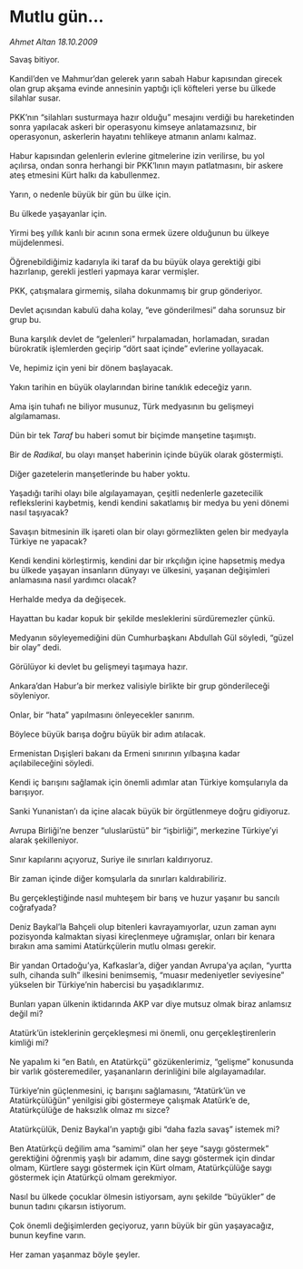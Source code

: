 # Mutlu gün...

*Ahmet Altan 18.10.2009*

<div class="taraf_structure_2col_1zq">
<div class="margen_n">



 <p>Savaş bitiyor. <br/><br/>Kandil’den ve Mahmur’dan gelerek yarın sabah Habur kapısından girecek olan grup akşama evinde annesinin yaptığı içli köfteleri yerse bu ülkede silahlar susar. <br/><br/>PKK’nın “silahları susturmaya hazır olduğu” mesajını verdiği bu hareketinden sonra yapılacak askeri bir operasyonu kimseye anlatamazsınız, bir operasyonun, askerlerin hayatını tehlikeye atmanın anlamı kalmaz. <br/><br/>Habur kapısından gelenlerin evlerine gitmelerine izin verilirse, bu yol açılırsa, ondan sonra herhangi bir PKK’lının mayın patlatmasını, bir askere ateş etmesini Kürt halkı da kabullenmez. <br/><br/>Yarın, o nedenle büyük bir gün bu ülke için. <br/><br/>Bu ülkede yaşayanlar için. <br/><br/>Yirmi beş yıllık kanlı bir acının sona ermek üzere olduğunun bu ülkeye müjdelenmesi. <br/><br/>Öğrenebildiğimiz kadarıyla iki taraf da bu büyük olaya gerektiği gibi hazırlanıp, gerekli jestleri yapmaya karar vermişler. <br/><br/>PKK, çatışmalara girmemiş, silaha dokunmamış bir grup gönderiyor. <br/><br/>Devlet açısından kabulü daha kolay, “eve gönderilmesi” daha sorunsuz bir grup bu. <br/><br/>Buna karşılık devlet de “gelenleri” hırpalamadan, horlamadan, sıradan bürokratik işlemlerden geçirip “dört saat içinde” evlerine yollayacak. <br/><br/>Ve, hepimiz için yeni bir dönem başlayacak. <br/><br/>Yakın tarihin en büyük olaylarından birine tanıklık edeceğiz yarın. <br/><br/>Ama işin tuhafı ne biliyor musunuz, Türk medyasının bu gelişmeyi algılamaması. <br/><br/>Dün bir tek <em>Taraf</em> bu haberi somut bir biçimde manşetine taşımıştı. <br/><br/>Bir de <em>Radikal</em>, bu olayı manşet haberinin içinde büyük olarak göstermişti. <br/><br/>Diğer gazetelerin manşetlerinde bu haber yoktu. <br/><br/>Yaşadığı tarihi olayı bile algılayamayan, çeşitli nedenlerle gazetecilik reflekslerini kaybetmiş, kendi kendini sakatlamış bir medya bu yeni dönemi nasıl taşıyacak? <br/><br/>Savaşın bitmesinin ilk işareti olan bir olayı görmezlikten gelen bir medyayla Türkiye ne yapacak? <br/><br/>Kendi kendini körleştirmiş, kendini dar bir ırkçılığın içine hapsetmiş medya bu ülkede yaşayan insanların dünyayı ve ülkesini, yaşanan değişimleri anlamasına nasıl yardımcı olacak? <br/><br/>Herhalde medya da değişecek. <br/><br/>Hayattan bu kadar kopuk bir şekilde mesleklerini sürdüremezler çünkü. <br/><br/>Medyanın söyleyemediğini dün Cumhurbaşkanı Abdullah Gül söyledi, “güzel bir olay” dedi. <br/><br/>Görülüyor ki devlet bu gelişmeyi taşımaya hazır. <br/><br/>Ankara’dan Habur’a bir merkez valisiyle birlikte bir grup gönderileceği söyleniyor. <br/><br/>Onlar, bir “hata” yapılmasını önleyecekler sanırım. <br/><br/>Böylece büyük barışa doğru büyük bir adım atılacak. <br/><br/>Ermenistan Dışişleri bakanı da Ermeni sınırının yılbaşına kadar açılabileceğini söyledi. <br/><br/>Kendi iç barışını sağlamak için önemli adımlar atan Türkiye komşularıyla da barışıyor. <br/><br/>Sanki Yunanistan’ı da içine alacak büyük bir örgütlenmeye doğru gidiyoruz. <br/><br/>Avrupa Birliği’ne benzer “uluslarüstü” bir “işbirliği”, merkezine Türkiye’yi alarak şekilleniyor. <br/><br/>Sınır kapılarını açıyoruz, Suriye ile sınırları kaldırıyoruz. <br/><br/>Bir zaman içinde diğer komşularla da sınırları kaldırabiliriz. <br/><br/>Bu gerçekleştiğinde nasıl muhteşem bir barış ve huzur yaşanır bu sancılı coğrafyada? <br/><br/>Deniz Baykal’la Bahçeli olup bitenleri kavrayamıyorlar, uzun zaman aynı pozisyonda kalmaktan siyasi kireçlenmeye uğramışlar, onları bir kenara bırakın ama samimi Atatürkçülerin mutlu olması gerekir. <br/><br/>Bir yandan Ortadoğu’ya, Kafkaslar’a, diğer yandan Avrupa’ya açılan, “yurtta sulh, cihanda sulh” ilkesini benimsemiş, “muasır medeniyetler seviyesine” yükselen bir Türkiye’nin habercisi bu yaşadıklarımız. <br/><br/>Bunları yapan ülkenin iktidarında AKP var diye mutsuz olmak biraz anlamsız değil mi? <br/><br/>Atatürk’ün isteklerinin gerçekleşmesi mi önemli, onu gerçekleştirenlerin kimliği mi? <br/><br/>Ne yapalım ki “en Batılı, en Atatürkçü” gözükenlerimiz, “gelişme” konusunda bir varlık gösteremediler, yaşananların derinliğini bile algılayamadılar. <br/><br/>Türkiye’nin güçlenmesini, iç barışını sağlamasını, “Atatürk’ün ve Atatürkçülüğün” yenilgisi gibi göstermeye çalışmak Atatürk’e de, Atatürkçülüğe de haksızlık olmaz mı sizce? <br/><br/>Atatürkçülük, Deniz Baykal’ın yaptığı gibi “daha fazla savaş” istemek mi? <br/><br/>Ben Atatürkçü değilim ama “samimi” olan her şeye “saygı göstermek” gerektiğini öğrenmiş yaşlı bir adamım, dine saygı göstermek için dindar olmam, Kürtlere saygı göstermek için Kürt olmam, Atatürkçülüğe saygı göstermek için Atatürkçü olmam gerekmiyor. <br/><br/>Nasıl bu ülkede çocuklar ölmesin istiyorsam, aynı şekilde “büyükler” de bunun tadını çıkarsın istiyorum. <br/><br/>Çok önemli değişimlerden geçiyoruz, yarın büyük bir gün yaşayacağız, bunun keyfine varın. <br/><br/>Her zaman yaşanmaz böyle şeyler.</p>
<br/>
<br/>
<br/>



<br/>


<div id="taraf_not">
</div>

</div>


</div>
